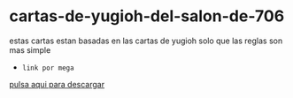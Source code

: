 # cartas-de-yugioh-del-salon-de-706
estas cartas estan basadas en las cartas de yugioh solo que las reglas son mas simple

- `link por mega`

[pulsa aqui para descargar](https://mega.nz/file/cxxRhLKR#rGLGH0v8s8-pWPLOuZEpZaLtbhTzqQ_Ka-GVBpoHwBA)
